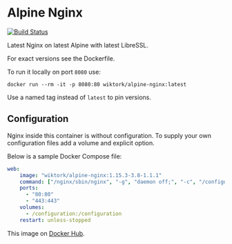 # Alpine Nginx

[![Build Status](https://travis-ci.org/wiktor-k/alpine-nginx.svg?branch=master)](https://travis-ci.org/wiktor-k/alpine-nginx)

Latest Nginx on latest Alpine with latest LibreSSL.

For exact versions see the Dockerfile.

To run it locally on port `8080` use:

    docker run --rm -it -p 8080:80 wiktork/alpine-nginx:latest

Use a named tag instead of `latest` to pin versions.

## Configuration

Nginx inside this container is without configuration.
To supply your own configuration files add a volume and explicit option.

Below is a sample Docker Compose file:

```yaml
web:
    image: "wiktork/alpine-nginx:1.15.3-3.8-1.1.1"
    command: ["/nginx/sbin/nginx", "-g", "daemon off;", "-c", "/configuration/nginx.conf"]
    ports:
      - "80:80"
      - "443:443"
    volumes:
      - /configuration:/configuration
    restart: unless-stopped
```

This image on [Docker Hub][HUB].

[HUB]: https://hub.docker.com/r/wiktork/alpine-nginx

